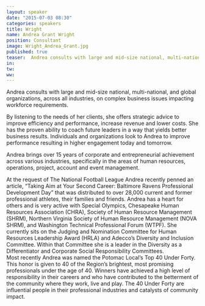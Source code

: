 ```yaml
---
layout: speaker
date: "2015-07-03 08:30"
categories: speakers
title: Wright 
name: Andrea Grant Wright 
position: Consultant
image: Wright_Andrea_Grant.jpg
published: true
teaser:  Andrea consults with large and mid-size national, multi-national, and global organizations, across all industries, on complex business issues impacting workforce requirements. 
in:
tw:
ww: 
---
```

Andrea consults with large and mid-size national, multi-national, and global organizations, across all industries, on complex business issues impacting workforce requirements. 

By listening to the needs of her clients, she offers strategic advice to improve efficiency and performance, increase revenue and lower costs.  She has the proven ability to coach future leaders in a way that yields better business results.  Individuals and organizations look to Andrea to improve performance resulting in higher engagement today and tomorrow.

Andrea brings over 15 years of corporate and entrepreneurial achievement across various industries, specifically in the areas of human resources, operations, project, account and event management.   

At the request of The National Football League Andrea recently penned an article, “Taking Aim at Your Second Career: Baltimore Ravens Professional Development Day” that was distributed to over 28,000 current and former professional athletes, their families and friends.
Andrea has a heart for others and is very active with Special Olympics, Chesapeake Human Resources Association (CHRA), Society of Human Resource Management (SHRM), Northern Virginia Society of Human Resource Management (NOVA SHRM), and Washington Technical Professional Forum (WTPF).  She currently sits on the Judging and Nomination Committee for Human Resources Leadership Award (HRLA) and Adecco’s Diversity and Inclusion Committee.  Within that Committee she is a leader in the Diversity as a Differentiator and Corporate Social Responsibility Committees.  
Most recently Andrea was named the Potomac Local’s Top 40 Under Forty.  This honor is given to 40 of the Region’s brightest, most promising professionals under the age of 40.  Winners have achieved a high level of responsibility in their careers and who have contributed to the betterment of the community where they work, live and play.  The 40 Under Forty are influential people in their professional industries and catalysts of community impact.  